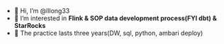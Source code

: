- 👋 Hi, I’m @lllong33
- 👀 I’m interested in **Flink & SOP data development process(FYI dbt) & StarRocks**
- 🌱 The practice lasts three years(DW, sql, python, ambari deploy)

<!---
lllong33/lllong33 is a ✨ special ✨ repository because its `README.md` (this file) appears on your GitHub profile.
You can click the Preview link to take a look at your changes.
--->
